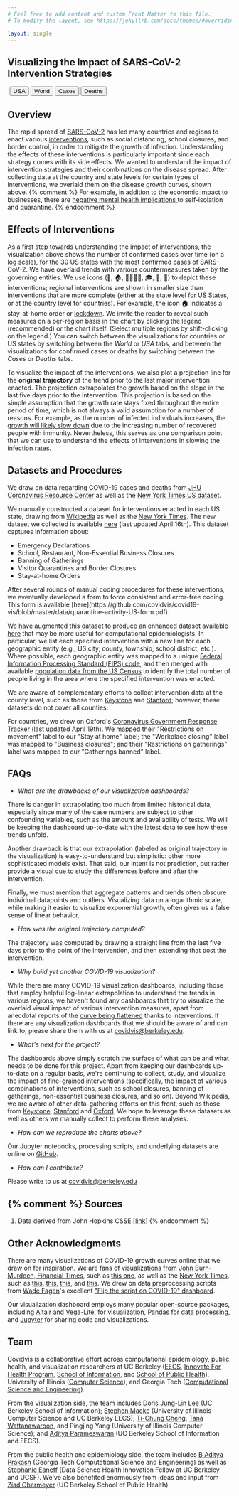 ```yaml
---
# Feel free to add content and custom Front Matter to this file.
# To modify the layout, see https://jekyllrb.com/docs/themes/#overriding-theme-defaults

layout: single
---
```

Visualizing the Impact of SARS-CoV-2 Intervention Strategies
-----

<div class="tabbed-ui overflow-center">
<div class="tab">
<span class="button-group">
  <button class="button-right tablinks default-open" onclick="openTabs(event, '.tab-content-usa');">USA</button>
  <button class="button-left tablinks" onclick="openTabs(event, '.tab-content-world')">World</button>
</span>
<span style="width: 5px; float: left;">&nbsp;</span>
<span class="button-group">
  <button class="button-left tablinks default-open" onclick="openTabs(event, '.tab-content-cases')">Cases</button>
  <button class="button-right tablinks" onclick="openTabs(event, '.tab-content-deaths')">Deaths</button>
</span>
</div>

<div class="tab-content tab-content-usa" id="usa-tab">
<div class="if-desktop">
    <div class="tab-content tab-content-cases" id="jhu_us_cases"></div>
    <div class="tab-content tab-content-deaths" id="jhu_us_deaths"></div>
</div>
<div class="if-mobile">
    <div class="tab-content tab-content-cases" id="jhu_us_cases_mobile"></div>
    <div class="tab-content tab-content-deaths" id="jhu_us_deaths_mobile"></div>
</div>
</div>

<div class="tab-content tab-content-world" id="world-tab">
<div class="if-desktop">
    <div class="tab-content tab-content-cases" id="jhu_world_cases"></div>
    <div class="tab-content tab-content-deaths" id="jhu_world_deaths"></div>
</div>
<div class="if-mobile">
    <div class="tab-content tab-content-cases" id="jhu_world_cases_mobile"></div>
    <div class="tab-content tab-content-deaths" id="jhu_world_deaths_mobile"></div>
</div>
</div>
</div>

<h2 id="about">Overview</h2>
The rapid spread of <a href="https://en.wikipedia.org/wiki/Coronavirus_disease_2019" target="_blank">SARS-CoV-2</a> has led many countries and regions to enact various <a href="https://en.wikipedia.org/wiki/National_responses_to_the_2019%E2%80%9320_coronavirus_pandemic" target="_blank">interventions</a>, 
such as social distancing, school closures, and border control, 
in order to mitigate the growth of infection. Understanding the effects
of these interventions is particularly important since each strategy comes with its side effects.
We wanted to understand the impact of intervention strategies and their combinations on the disease spread.
After collecting data at the country and state levels for certain types of interventions, we overlaid
them on the disease growth curves, shown above.
{% comment %}
For example, in addition to the economic impact to businesses, there are
<a href="https://www.thelancet.com/journals/lancet/article/PIIS0140-6736(20)30460-8/fulltext">
negative mental health implications
</a> to self-isolation and quarantine.
{% endcomment %}

<h2 id="lockdown_section">Effects of Interventions</h2>
<p>
As a first step towards understanding the impact of interventions, the
visualization above shows the number of confirmed cases over time (on a
log scale), for the 30 US states with the most confirmed cases of SARS-CoV-2.
We have overlaid trends with various countermeasures 
taken by the governing entities. 
We use icons (💼, 🏠, 👨‍👩‍👧‍👦, 🎓, 🍔, 🏬) to depict 
these interventions; regional interventions are shown in smaller size than
interventions that are more complete (either at the state level for US States, 
or at the country level for countries).
For example, the icon 🏠 indicates a stay-at-home order or <a href="https://en.wikipedia.org/wiki/Curfews_and_lockdowns_related_to_the_2019%E2%80%9320_coronavirus_pandemic" target="_blank">lockdown</a>. 
We invite the reader to reveal
such measures on a per-region basis
in the chart by clicking the legend (recommended) or the chart itself.
(Select multiple regions by shift-clicking on the legend.)
You can switch between the visualizations for countries
or US states by switching between the
<i>World</i> or <i>USA</i> tabs,
and between the visualizations for
confirmed cases or deaths 
by switching between the <i>Cases</i>
or <i>Deaths</i> tabs.
</p>


<!--<p>
For countries, a <i>full lockdown</i> is 
one where there a nation-wide 
declaration of a <a href="https://en.wikipedia.org/wiki/Curfews_and_lockdowns_related_to_the_2019%E2%80%9320_coronavirus_pandemic" target="_blank">lockdown</a>.
On the other hand, a <i>partial lockdown</i> means that some but not all
regions within the country that have declared a lockdown, such as in the case of the United States. 
When visualizing US states, a <i>full lockdown</i> corresponds to a state-wide 
declaration of a stay at home-type order.
</p>
-->

<p>
To visualize the impact of the interventions,
we also plot a
projection line for the <b>original trajectory</b> 
of the trend prior to the last major intervention enacted. 
The projection extrapolates the
growth based on the slope in the last five days prior to the intervention. 
This projection is based on the simple
assumption that the growth rate stays fixed 
throughout the entire period of time, 
which is not always a valid
assumption for a number of reasons. 
For example, as the number of infected individuals increases, the
<a href="https://www.washingtonpost.com/graphics/2020/world/corona-simulator/" target="_blank">
growth will likely slow down</a>
due to the increasing number of 
recovered people with immunity. 
Nevertheless, this serves as one comparison point that
we can use to understand the effects of 
interventions in slowing the infection rates.
</p>




<h2 id="datasets">Datasets and Procedures</h2>

We draw on data regarding COVID-19 cases and deaths from [JHU Coronavirus Resource Center](https://coronavirus.jhu.edu/data) as well as the [New York Times US dataset](https://github.com/nytimes/covid-19-data).  

We manually constructed a dataset for interventions enacted in each US state, drawing from [Wikipedia](https://en.wikipedia.org/wiki/National_responses_to_the_2019%E2%80%9320_coronavirus_pandemic) as well as the [New York Times](https://github.com/nytimes/covid-19-data). The new dataset we collected  is available [here](https://github.com/covidvis/covid19-vis/blob/master/data/quarantine-activity-US-Apr16.csv) (last updated April 16th). This dataset captures information about:
<ul>
<li>Emergency Declarations</li>
<li>School, Restaurant, Non-Essential Business Closures</li>
<li>Banning of Gatherings</li>
<li>Visitor Quarantines and Border Closures</li>
<li>Stay-at-home Orders</li>
</ul>
After several rounds of manual coding procedures for these interventions, we eventually developed a form to force consistent and error-free coding. This form is available [here](https://github.com/covidvis/covid19-vis/blob/master/data/quarantine-activity-US-form.pdf). 

We have augmented this dataset to produce an enhanced dataset available [here](https://github.com/covidvis/covid19-vis/blob/master/data/quarantine-activity-US-Apr16-long.csv) that may be more useful for computational epidemiologists. In particular,
we list each specified intervention with a new line for each geographic entity (e.g., US city, county, township, school district, etc.). Where possible, each geographic entity was mapped to a unique [Federal Information Processing Standard (FIPS) code](https://en.wikipedia.org/wiki/FIPS_county_code), and then merged with available [population data from the US Census](https://www.census.gov/programs-surveys/popest/data/data-sets.html) to identify the total number of people living in the area where the specified intervention was enacted.

We are aware of complementary efforts to collect intervention data at the county level, such as those from
[Keystone](https://www.keystonestrategy.com/coronavirus-covid19-intervention-dataset-model/) and [Stanford](https://socialdistancing.stanford.edu/); however, these datasets do not cover all counties. 

For countries, we drew on Oxford's [Coronavirus Government Response Tracker](https://www.bsg.ox.ac.uk/research/research-projects/coronavirus-government-response-tracker) (last updated April 19th). We mapped their "Restrictions on movement" label to our "Stay at home" label; the "Workplace closing" label was mapped to "Business closures"; and their "Restrictions on gatherings" label was mapped to our "Gatherings banned" label. 







FAQs
----

- *What are the drawbacks of our visualization dashboards?*

There is danger in
extrapolating too much from limited historical data, especially since many of the case numbers are subject to
other confounding variables, such as the amount and availability of tests. 
We will be keeping the dashboard up-to-date with
the latest data to see how these trends unfold. 

Another drawback is that our extrapolation 
(labeled as original trajectory in the visualization) 
is easy-to-understand but simplistic: other more
sophisticated models exist. 
That said, our intent is not prediction, but rather provide a visual cue
to study the differences before and after the intervention.

Finally, we must mention that aggregate patterns and trends often obscure individual datapoints and outliers. Visualizing data on a logarithmic scale, while making it easier to visualize 
exponential growth, often gives us a false sense of linear behavior. 

- *How was the original trajectory computed?*

The trajectory was computed by drawing a straight line from the last five days prior to the point
of the intervention, and then extending that post the intervention. 

- *Why build yet another COVID-19 visualization?*

While there are many COVID-19 visualization dashboards, including those that employ helpful log-linear extrapolation to understand the trends in various regions, we haven't found any dashboards that try to visualize the overlaid visual impact of various intervention measures, apart from anecdotal reports of the [curve being flattened](https://www.nytimes.com/article/flatten-curve-coronavirus.html) thanks to interventions. If there are any visualization dashboards that we should be aware of and can link to, please share them with us at [covidvis@berkeley.edu](mailto:covidvis@berkeley.edu).

- *What's next for the project?*

The dashboards above simply scratch the surface of what can be and what needs to be done for this project. Apart from keeping our dashboards up-to-date on a regular basis, we're continuing to collect, study, and visualize the impact of fine-grained interventions (specifically, the impact of various combinations of interventions, such as school closures, banning of gatherings, non-essential business closures, and so on). Beyond Wikipedia, we are aware of other data-gathering efforts on this front, such as those from [Keystone](https://www.keystonestrategy.com/coronavirus-covid19-intervention-dataset-model/), [Stanford](https://socialdistancing.stanford.edu/) and [Oxford](https://www.bsg.ox.ac.uk/research/research-projects/coronavirus-government-response-tracker). We hope to leverage these datasets as well as others we manually collect to perform these analyses. 

- *How can we reproduce the charts above?*

Our Jupyter notebooks, processing scripts, and underlying datasets are online on [GitHub](https://github.com/covidvis/covid19-vis).

- *How can I contribute?* 

Please write to us at [covidvis@berkeley.edu](mailto:covidvis@berkeley.edu)

{% comment %}
Sources
-------
1. Data derived from John Hopkins CSSE [[link]](https://github.com/CSSEGISandData/COVID-19)
{% endcomment %}

Other Acknowledgments
----------------


There are many visualizations of COVID-19 growth curves online that we draw on for inspiration. We are fans of visualizations from [John Burn-Murdoch, Financial Times](https://www.ft.com/john-burn-murdoch), such as [this one](https://www.ft.com/coronavirus-latest), as well as the [New York Times](https://www.nytimes.com/news-event/coronavirus), such as [this](https://www.nytimes.com/interactive/2020/04/06/us/coronavirus-deaths-united-states.html), [this](https://www.nytimes.com/interactive/2020/world/coronavirus-maps.html), [this](https://www.nytimes.com/interactive/2020/04/03/upshot/coronavirus-metro-area-tracker.html), and [this](https://www.nytimes.com/interactive/2020/us/coronavirus-stay-at-home-order.html). We drew on data preprocessing scripts from [Wade Fagen](https://waf.cs.illinois.edu/)'s excellent ["Flip the script on COVID-19" dashboard](http://91-divoc.com/). 

Our visualization dashboard employs many popular open-source packages, including
[Altair](https://altair-viz.github.io/) and [Vega-Lite](https://vega.github.io/vega-lite/), for visualization,
[Pandas](https://pandas.pydata.org/) for data processing, and [Jupyter](https://jupyter.org/) for sharing code and visualizations. 

Team
----
Covidvis is a collaborative effort across computational epidemiology, public health, and visualization researchers at UC Berkeley ([EECS](https://eecs.berkeley.edu/),  [Innovate For Health Program](https://bids.berkeley.edu/research/innovate-health), [School of Information](https://www.ischool.berkeley.edu/), and [School of Public Health](https://publichealth.berkeley.edu/)), University of Illinois ([Computer Science](https://www.cs.illinois.edu/)), and Georgia Tech ([Computational Science and Engineering](https://cse.gatech.edu/)). 

From the visualization side, the team includes [Doris Jung-Lin Lee](http://dorisjunglinlee.com/) (UC Berkeley School of Information); [Stephen Macke](https://smacke.net/) (University of Illinois Computer Science and UC Berkeley EECS); [Ti-Chung Cheng](https://tichung.com/), [Tana Wattanawaroon](https://www.linkedin.com/in/tanawattanawaroon/), and Pingjing Yang (University of Illinois Computer Science); and [Aditya Parameswaran](https://people.eecs.berkeley.edu/~adityagp/) (UC Berkeley School of Information and EECS).

From the public health and epidemiology side, the team includes [B Aditya Prakash](http://www.cc.gatech.edu/~badityap) (Georgia Tech Computational Science and Engineering) as well as [Stephanie Eaneff](https://bids.berkeley.edu/people/stephanie-eaneff) (Data Science Health Innovation Fellow at UC Berkeley and UCSF). We've also benefited enormously from ideas and input from [Ziad Obermeyer](https://publichealth.berkeley.edu/people/ziad-obermeyer/) (UC Berkeley School of Public Health). 

